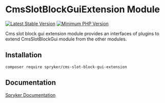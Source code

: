 # CmsSlotBlockGuiExtension Module
[![Latest Stable Version](https://poser.pugx.org/spryker/cms-slot-block-gui-extension/v/stable.svg)](https://packagist.org/packages/spryker/cms-slot-block-gui-extension)
[![Minimum PHP Version](https://img.shields.io/badge/php-%3E%3D%207.4-8892BF.svg)](https://php.net/)

Cms slot block gui extension module provides an interfaces of plugins to extend CmsSlotBlockGui module from the other modules.

## Installation

```
composer require spryker/cms-slot-block-gui-extension
```

## Documentation

[Spryker Documentation](https://academy.spryker.com/developing_with_spryker/module_guide/modules.html)
